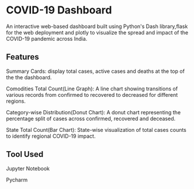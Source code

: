 # COVID-19 Dashboard
An interactive web-based dashboard built using Python's Dash library,flask for the web deployment and plotly to visualize
the spread and impact of the COVID-19 pandemic across India.
## Features
Summary Cards: display total cases, active cases and deaths at the top of the the dashboard.

Comodities Total Count(Line Graph): A line chart showing transitions of various records from confirmed 
to recovered to decreased for different regions.

Category-wise Distribution(Donut Chart): A donut chart representing the percentage split of cases
across confirmed, recovered and deceased.

State Total Count(Bar Chart): State-wise visualization of total cases counts to identify regional
COVID-19 impact.
## Tool Used
Jupyter Notebook

Pycharm
